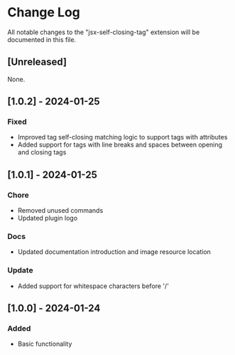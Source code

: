 # Change Log

All notable changes to the "jsx-self-closing-tag" extension will be documented in this file.


## [Unreleased]

None.

## [1.0.2] - 2024-01-25

### Fixed

- Improved tag self-closing matching logic to support tags with attributes
- Added support for tags with line breaks and spaces between opening and closing tags

## [1.0.1] - 2024-01-25

### Chore

- Removed unused commands
- Updated plugin logo

### Docs

- Updated documentation introduction and image resource location

### Update

- Added support for whitespace characters before '/'



## [1.0.0] - 2024-01-24

### Added

- Basic functionality

